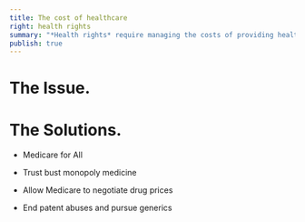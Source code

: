 ```yaml
---
title: The cost of healthcare
right: health rights
summary: "*Health rights* require managing the costs of providing healthcare. The amount spent on healthcare in the U.S has risen exponentially year over year and we spend far more relative to the rest of the world. Reducing what we spend starts by eliminating the profit motive and administrative burden of for-profit insurers and monopolistic hospital systems. Ensuring free access to preventive services and medicine will further reduce expensive medical episodes. The costs of prescription drugs can be addressed through Medicare price negotiation and more aggressively pursuing generic availability."
publish: true
---
```


# The Issue.

# The Solutions.

-   Medicare for All

-   Trust bust monopoly medicine

-   Allow Medicare to negotiate drug prices

-   End patent abuses and pursue generics
